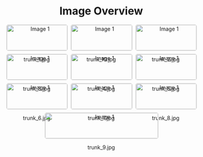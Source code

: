 <h1 style ="text-align: center;"> Image Overview </h1>
<div style="display: flex; flex-wrap: wrap; gap: 10px; justify-content: center;">
<div style="flex: 1 1 calc(33.333% - 20px); max-width: 300px; text-align: center;">
<img src="https://media.evkx.net/multimedia/technology/cargoandtowing/interiorcargo/trunk_1_xst.jpg" alt="Image 1" style="width: 100%; border: 1px solid #ddd; border-radius: 5px;">
<p>trunk_1.jpg</p>
</div>
<div style="flex: 1 1 calc(33.333% - 20px); max-width: 300px; text-align: center;">
<img src="https://media.evkx.net/multimedia/technology/cargoandtowing/interiorcargo/trunk_10_xst.jpg" alt="Image 1" style="width: 100%; border: 1px solid #ddd; border-radius: 5px;">
<p>trunk_10.jpg</p>
</div>
<div style="flex: 1 1 calc(33.333% - 20px); max-width: 300px; text-align: center;">
<img src="https://media.evkx.net/multimedia/technology/cargoandtowing/interiorcargo/trunk_2_xst.jpg" alt="Image 1" style="width: 100%; border: 1px solid #ddd; border-radius: 5px;">
<p>trunk_2.jpg</p>
</div>
<div style="flex: 1 1 calc(33.333% - 20px); max-width: 300px; text-align: center;">
<img src="https://media.evkx.net/multimedia/technology/cargoandtowing/interiorcargo/trunk_3_xst.jpg" alt="Image 1" style="width: 100%; border: 1px solid #ddd; border-radius: 5px;">
<p>trunk_3.jpg</p>
</div>
<div style="flex: 1 1 calc(33.333% - 20px); max-width: 300px; text-align: center;">
<img src="https://media.evkx.net/multimedia/technology/cargoandtowing/interiorcargo/trunk_4_xst.jpg" alt="Image 1" style="width: 100%; border: 1px solid #ddd; border-radius: 5px;">
<p>trunk_4.jpg</p>
</div>
<div style="flex: 1 1 calc(33.333% - 20px); max-width: 300px; text-align: center;">
<img src="https://media.evkx.net/multimedia/technology/cargoandtowing/interiorcargo/trunk_5_xst.jpg" alt="Image 1" style="width: 100%; border: 1px solid #ddd; border-radius: 5px;">
<p>trunk_5.jpg</p>
</div>
<div style="flex: 1 1 calc(33.333% - 20px); max-width: 300px; text-align: center;">
<img src="https://media.evkx.net/multimedia/technology/cargoandtowing/interiorcargo/trunk_6_xst.jpg" alt="Image 1" style="width: 100%; border: 1px solid #ddd; border-radius: 5px;">
<p>trunk_6.jpg</p>
</div>
<div style="flex: 1 1 calc(33.333% - 20px); max-width: 300px; text-align: center;">
<img src="https://media.evkx.net/multimedia/technology/cargoandtowing/interiorcargo/trunk_7_xst.jpg" alt="Image 1" style="width: 100%; border: 1px solid #ddd; border-radius: 5px;">
<p>trunk_7.jpg</p>
</div>
<div style="flex: 1 1 calc(33.333% - 20px); max-width: 300px; text-align: center;">
<img src="https://media.evkx.net/multimedia/technology/cargoandtowing/interiorcargo/trunk_8_xst.jpg" alt="Image 1" style="width: 100%; border: 1px solid #ddd; border-radius: 5px;">
<p>trunk_8.jpg</p>
</div>
<div style="flex: 1 1 calc(33.333% - 20px); max-width: 300px; text-align: center;">
<img src="https://media.evkx.net/multimedia/technology/cargoandtowing/interiorcargo/trunk_9_xst.jpg" alt="Image 1" style="width: 100%; border: 1px solid #ddd; border-radius: 5px;">
<p>trunk_9.jpg</p>
</div>
</div>
